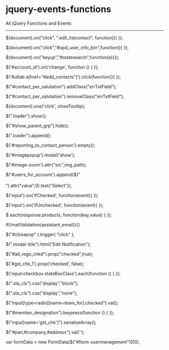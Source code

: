 # jquery-events-functions
All jQuery Functions and Events
<hr>

$(document).on("click", ".edit_listcontact", function(){ });

$(document).on("click","#upd_user_info_btn",function(){ });

$(document).on("keyup","#statesearch",function(e){});

$('#account_id').on('change', function () { });

$('#ultab a[href="#add_contacts"]').click(function(){ });

$("#contact_per_salutation").addClass("errTxtField");

$("#contact_per_salutation").removeClass("errTxtField");

$(document).one('click', closeTooltip);

$(".loader").show();

$("#show_parent_grp").hide(); 

$(".loader").append();

$('#reporting_to_contact_person').empty();

$('#imagepopup').modal('show');

$('#image-zoom').attr("src",img_path);

$('#users_for_account').append($("<option></option>").attr("value",0).text("Select"));

$('input').on('ifChecked', function(event){ });

$('input').on('ifUnchecked', function(event){ });

$.each(response.products, function(key,value) { });

if(!mailValidation(assistant_email)){}

$("#closepop" ).trigger( "click" );

$(".modal-title").html("Edit Notification");

$("#all_regn_chkd").prop("checked",true);

$('#gst_chk_1').prop('checked', false);

$('input:checkbox.stateBoxClass').each(function () { });

$(".sta_cls").css("display","block");

$(".sta_cls").css("display","none");

$("input[type=radio][name=team_for]:checked").val();

$("#member_designation").keypress(function () { });

$("input[name='gst_chk']").serializeArray();

$("#pan,#company,#address").val('');

var formData = new FormData($("#form-usermanagement")[0]);
